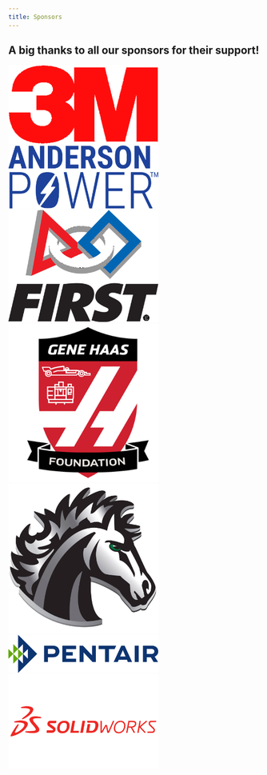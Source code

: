 ```yaml
---
title: Sponsors
---
```


## A big thanks to all our sponsors for their support!

<img src="img/3m.png" alt="3M" width=300>
<img src="img/AndersonPower.png" alt="Anderson Power" width=300>
<img src="img/FirstRobotics.png" alt="FIRST Robotics" width=300>
<img src="img/GeneHaas.png" alt="Gene Haas" width=300>
<img src="img/horse.jpg" alt="Mounds View High School" width=300>
<img src="img/Pentair.png" alt="Pentair" width=300>
<img src="img/Solidworks.png" alt="Solidworks" width=300>